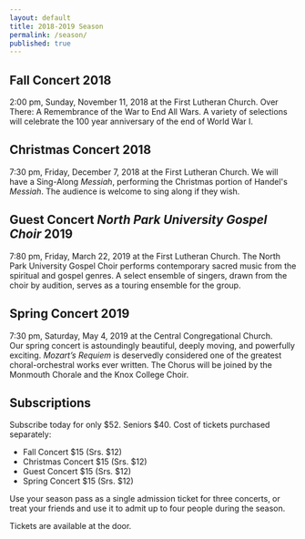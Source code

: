 ```yaml
---
layout: default
title: 2018-2019 Season
permalink: /season/
published: true
---
```









## **Fall Concert 2018**
2:00 pm, Sunday, November 11, 2018 
at the First Lutheran Church.
Over There: A Remembrance of the War to End All Wars. A variety of selections will celebrate the 100 year anniversary of the end of World War I.



## **Christmas Concert 2018**
7:30 pm, Friday, December 7, 2018 
at the First Lutheran Church.
We will have a Sing-Along _Messiah_, performing the Christmas portion of Handel's _Messiah_. The audience is welcome to sing along if they wish.



## **Guest Concert _North Park University Gospel Choir_ 2019**
7:80 pm, Friday, March 22, 2019 at the First Lutheran Church.
The North Park University Gospel Choir performs contemporary sacred music from the spiritual and gospel genres. A select ensemble of singers, drawn from the choir by audition, serves as a touring ensemble for the group. 



## **Spring Concert 2019**
7:30 pm, Saturday, May 4, 2019 at the Central Congregational Church.  
Our spring concert is astoundingly beautiful, deeply moving, and powerfully exciting.
_Mozart’s Requiem_ is deservedly considered one of the greatest
choral-orchestral works ever written. The Chorus will be joined by the Monmouth Chorale and the Knox College Choir.



## Subscriptions
Subscribe today for only $52. Seniors $40.
Cost of tickets purchased separately:

* Fall Concert $15 (Srs. $12)
* Christmas Concert $15 (Srs. $12)
* Guest Concert $15 (Srs. $12)
* Spring Concert $15 (Srs. $12)

Use your season pass as a single admission ticket for three concerts, or treat your friends and use it to admit up to four people during the season.

Tickets are available at the door.
